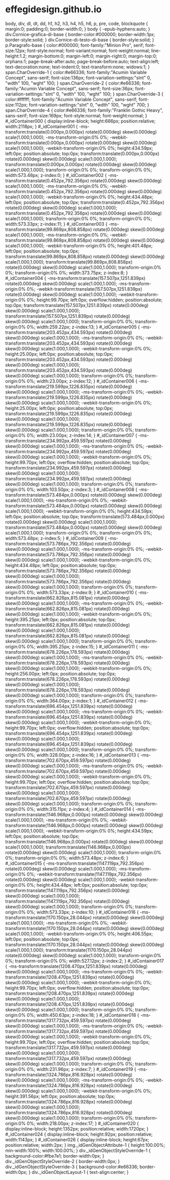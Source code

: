 # effegidesign.github.io
body, div, dl, dt, dd, h1, h2, h3, h4, h5, h6, p, pre, code, blockquote {
	margin:0;
	padding:0;
	border-width:0;
}
body {
	-epub-hyphens:auto;
}
div.Cornice-grafica-di-base {
	border-color:#000000;
	border-width:1px;
	border-style:solid;
}
div.Cornice-di-testo-di-base {
	border-style:solid;
}
p.Paragrafo-base {
	color:#000000;
	font-family:"Minion Pro", serif;
	font-size:12px;
	font-style:normal;
	font-variant:normal;
	font-weight:normal;
	line-height:1.2;
	margin-bottom:0;
	margin-left:0;
	margin-right:0;
	margin-top:0;
	orphans:1;
	page-break-after:auto;
	page-break-before:auto;
	text-align:left;
	text-decoration:none;
	text-indent:0;
	text-transform:none;
	widows:1;
}
span.CharOverride-1 {
	color:#e66336;
	font-family:"Acumin Variable Concept", sans-serif;
	font-size:136px;
	font-variation-settings:"slnt" 0, "wdth" 100, "wght" 100;
}
span.CharOverride-2 {
	color:#e66336;
	font-family:"Acumin Variable Concept", sans-serif;
	font-size:36px;
	font-variation-settings:"slnt" 0, "wdth" 100, "wght" 100;
}
span.CharOverride-3 {
	color:#ffffff;
	font-family:"Acumin Variable Concept", sans-serif;
	font-size:112px;
	font-variation-settings:"slnt" 0, "wdth" 100, "wght" 700;
}
span.CharOverride-4 {
	color:#e66336;
	font-family:"Franklin Gothic Heavy", sans-serif;
	font-size:169px;
	font-style:normal;
	font-weight:normal;
}
#_idContainer000 {
	display:inline-block;
	height:666px;
	position:relative;
	width:2118px;
}
#_idContainer001 {
	-ms-transform:translate(0.000px,0.000px) rotate(0.000deg) skew(0.000deg) scale(1.000,1.000);
	-ms-transform-origin:0% 0%;
	-webkit-transform:translate(0.000px,0.000px) rotate(0.000deg) skew(0.000deg) scale(1.000,1.000);
	-webkit-transform-origin:0% 0%;
	height:434.59px;
	left:0px;
	position:absolute;
	top:0px;
	transform:translate(0.000px,0.000px) rotate(0.000deg) skew(0.000deg) scale(1.000,1.000);
	transform:translate(0.000px,0.000px) rotate(0.000deg) skew(0.000deg) scale(1.000,1.000);
	transform-origin:0% 0%;
	transform-origin:0% 0%;
	width:573.48px;
	z-index:0;
}
#_idContainer002 {
	-ms-transform:translate(0.452px,792.356px) rotate(0.000deg) skew(0.000deg) scale(1.000,1.000);
	-ms-transform-origin:0% 0%;
	-webkit-transform:translate(0.452px,792.356px) rotate(0.000deg) skew(0.000deg) scale(1.000,1.000);
	-webkit-transform-origin:0% 0%;
	height:434.48px;
	left:0px;
	position:absolute;
	top:0px;
	transform:translate(0.452px,792.356px) rotate(0.000deg) skew(0.000deg) scale(1.000,1.000);
	transform:translate(0.452px,792.356px) rotate(0.000deg) skew(0.000deg) scale(1.000,1.000);
	transform-origin:0% 0%;
	transform-origin:0% 0%;
	width:573.33px;
	z-index:11;
}
#_idContainer003 {
	-ms-transform:translate(99.869px,808.858px) rotate(0.000deg) skew(0.000deg) scale(1.000,1.000);
	-ms-transform-origin:0% 0%;
	-webkit-transform:translate(99.869px,808.858px) rotate(0.000deg) skew(0.000deg) scale(1.000,1.000);
	-webkit-transform-origin:0% 0%;
	height:401.48px;
	left:0px;
	position:absolute;
	top:0px;
	transform:translate(99.869px,808.858px) rotate(0.000deg) skew(0.000deg) scale(1.000,1.000);
	transform:translate(99.869px,808.858px) rotate(0.000deg) skew(0.000deg) scale(1.000,1.000);
	transform-origin:0% 0%;
	transform-origin:0% 0%;
	width:373.75px;
	z-index:8;
}
#_idContainer004 {
	-ms-transform:translate(157.507px,1251.839px) rotate(0.000deg) skew(0.000deg) scale(1.000,1.000);
	-ms-transform-origin:0% 0%;
	-webkit-transform:translate(157.507px,1251.839px) rotate(0.000deg) skew(0.000deg) scale(1.000,1.000);
	-webkit-transform-origin:0% 0%;
	height:99.70px;
	left:0px;
	overflow:hidden;
	position:absolute;
	top:0px;
	transform:translate(157.507px,1251.839px) rotate(0.000deg) skew(0.000deg) scale(1.000,1.000);
	transform:translate(157.507px,1251.839px) rotate(0.000deg) skew(0.000deg) scale(1.000,1.000);
	transform-origin:0% 0%;
	transform-origin:0% 0%;
	width:259.22px;
	z-index:13;
}
#_idContainer005 {
	-ms-transform:translate(203.452px,434.593px) rotate(0.000deg) skew(0.000deg) scale(1.000,1.000);
	-ms-transform-origin:0% 0%;
	-webkit-transform:translate(203.452px,434.593px) rotate(0.000deg) skew(0.000deg) scale(1.000,1.000);
	-webkit-transform-origin:0% 0%;
	height:25.00px;
	left:0px;
	position:absolute;
	top:0px;
	transform:translate(203.452px,434.593px) rotate(0.000deg) skew(0.000deg) scale(1.000,1.000);
	transform:translate(203.452px,434.593px) rotate(0.000deg) skew(0.000deg) scale(1.000,1.000);
	transform-origin:0% 0%;
	transform-origin:0% 0%;
	width:23.00px;
	z-index:12;
}
#_idContainer006 {
	-ms-transform:translate(219.599px,1226.835px) rotate(0.000deg) skew(0.000deg) scale(1.000,1.000);
	-ms-transform-origin:0% 0%;
	-webkit-transform:translate(219.599px,1226.835px) rotate(0.000deg) skew(0.000deg) scale(1.000,1.000);
	-webkit-transform-origin:0% 0%;
	height:25.00px;
	left:0px;
	position:absolute;
	top:0px;
	transform:translate(219.599px,1226.835px) rotate(0.000deg) skew(0.000deg) scale(1.000,1.000);
	transform:translate(219.599px,1226.835px) rotate(0.000deg) skew(0.000deg) scale(1.000,1.000);
	transform-origin:0% 0%;
	transform-origin:0% 0%;
	width:23.00px;
	z-index:14;
}
#_idContainer007 {
	-ms-transform:translate(234.992px,459.597px) rotate(0.000deg) skew(0.000deg) scale(1.000,1.000);
	-ms-transform-origin:0% 0%;
	-webkit-transform:translate(234.992px,459.597px) rotate(0.000deg) skew(0.000deg) scale(1.000,1.000);
	-webkit-transform-origin:0% 0%;
	height:99.70px;
	left:0px;
	overflow:hidden;
	position:absolute;
	top:0px;
	transform:translate(234.992px,459.597px) rotate(0.000deg) skew(0.000deg) scale(1.000,1.000);
	transform:translate(234.992px,459.597px) rotate(0.000deg) skew(0.000deg) scale(1.000,1.000);
	transform-origin:0% 0%;
	transform-origin:0% 0%;
	width:103.50px;
	z-index:3;
}
#_idContainer008 {
	-ms-transform:translate(573.484px,0.000px) rotate(0.000deg) skew(0.000deg) scale(1.000,1.000);
	-ms-transform-origin:0% 0%;
	-webkit-transform:translate(573.484px,0.000px) rotate(0.000deg) skew(0.000deg) scale(1.000,1.000);
	-webkit-transform-origin:0% 0%;
	height:434.59px;
	left:0px;
	position:absolute;
	top:0px;
	transform:translate(573.484px,0.000px) rotate(0.000deg) skew(0.000deg) scale(1.000,1.000);
	transform:translate(573.484px,0.000px) rotate(0.000deg) skew(0.000deg) scale(1.000,1.000);
	transform-origin:0% 0%;
	transform-origin:0% 0%;
	width:573.48px;
	z-index:5;
}
#_idContainer009 {
	-ms-transform:translate(573.786px,792.356px) rotate(0.000deg) skew(0.000deg) scale(1.000,1.000);
	-ms-transform-origin:0% 0%;
	-webkit-transform:translate(573.786px,792.356px) rotate(0.000deg) skew(0.000deg) scale(1.000,1.000);
	-webkit-transform-origin:0% 0%;
	height:434.48px;
	left:0px;
	position:absolute;
	top:0px;
	transform:translate(573.786px,792.356px) rotate(0.000deg) skew(0.000deg) scale(1.000,1.000);
	transform:translate(573.786px,792.356px) rotate(0.000deg) skew(0.000deg) scale(1.000,1.000);
	transform-origin:0% 0%;
	transform-origin:0% 0%;
	width:573.33px;
	z-index:9;
}
#_idContainer010 {
	-ms-transform:translate(662.826px,815.081px) rotate(0.000deg) skew(0.000deg) scale(1.000,1.000);
	-ms-transform-origin:0% 0%;
	-webkit-transform:translate(662.826px,815.081px) rotate(0.000deg) skew(0.000deg) scale(1.000,1.000);
	-webkit-transform-origin:0% 0%;
	height:395.25px;
	left:0px;
	position:absolute;
	top:0px;
	transform:translate(662.826px,815.081px) rotate(0.000deg) skew(0.000deg) scale(1.000,1.000);
	transform:translate(662.826px,815.081px) rotate(0.000deg) skew(0.000deg) scale(1.000,1.000);
	transform-origin:0% 0%;
	transform-origin:0% 0%;
	width:395.25px;
	z-index:15;
}
#_idContainer011 {
	-ms-transform:translate(678.226px,178.593px) rotate(0.000deg) skew(0.000deg) scale(1.000,1.000);
	-ms-transform-origin:0% 0%;
	-webkit-transform:translate(678.226px,178.593px) rotate(0.000deg) skew(0.000deg) scale(1.000,1.000);
	-webkit-transform-origin:0% 0%;
	height:256.00px;
	left:0px;
	position:absolute;
	top:0px;
	transform:translate(678.226px,178.593px) rotate(0.000deg) skew(0.000deg) scale(1.000,1.000);
	transform:translate(678.226px,178.593px) rotate(0.000deg) skew(0.000deg) scale(1.000,1.000);
	transform-origin:0% 0%;
	transform-origin:0% 0%;
	width:364.00px;
	z-index:1;
}
#_idContainer012 {
	-ms-transform:translate(696.454px,1251.839px) rotate(0.000deg) skew(0.000deg) scale(1.000,1.000);
	-ms-transform-origin:0% 0%;
	-webkit-transform:translate(696.454px,1251.839px) rotate(0.000deg) skew(0.000deg) scale(1.000,1.000);
	-webkit-transform-origin:0% 0%;
	height:99.70px;
	left:0px;
	overflow:hidden;
	position:absolute;
	top:0px;
	transform:translate(696.454px,1251.839px) rotate(0.000deg) skew(0.000deg) scale(1.000,1.000);
	transform:translate(696.454px,1251.839px) rotate(0.000deg) skew(0.000deg) scale(1.000,1.000);
	transform-origin:0% 0%;
	transform-origin:0% 0%;
	width:328.00px;
	z-index:16;
}
#_idContainer013 {
	-ms-transform:translate(702.670px,459.597px) rotate(0.000deg) skew(0.000deg) scale(1.000,1.000);
	-ms-transform-origin:0% 0%;
	-webkit-transform:translate(702.670px,459.597px) rotate(0.000deg) skew(0.000deg) scale(1.000,1.000);
	-webkit-transform-origin:0% 0%;
	height:99.70px;
	left:0px;
	overflow:hidden;
	position:absolute;
	top:0px;
	transform:translate(702.670px,459.597px) rotate(0.000deg) skew(0.000deg) scale(1.000,1.000);
	transform:translate(702.670px,459.597px) rotate(0.000deg) skew(0.000deg) scale(1.000,1.000);
	transform-origin:0% 0%;
	transform-origin:0% 0%;
	width:315.11px;
	z-index:4;
}
#_idContainer014 {
	-ms-transform:translate(1146.968px,0.000px) rotate(0.000deg) skew(0.000deg) scale(1.000,1.000);
	-ms-transform-origin:0% 0%;
	-webkit-transform:translate(1146.968px,0.000px) rotate(0.000deg) skew(0.000deg) scale(1.000,1.000);
	-webkit-transform-origin:0% 0%;
	height:434.59px;
	left:0px;
	position:absolute;
	top:0px;
	transform:translate(1146.968px,0.000px) rotate(0.000deg) skew(0.000deg) scale(1.000,1.000);
	transform:translate(1146.968px,0.000px) rotate(0.000deg) skew(0.000deg) scale(1.000,1.000);
	transform-origin:0% 0%;
	transform-origin:0% 0%;
	width:573.48px;
	z-index:6;
}
#_idContainer015 {
	-ms-transform:translate(1147.119px,792.356px) rotate(0.000deg) skew(0.000deg) scale(1.000,1.000);
	-ms-transform-origin:0% 0%;
	-webkit-transform:translate(1147.119px,792.356px) rotate(0.000deg) skew(0.000deg) scale(1.000,1.000);
	-webkit-transform-origin:0% 0%;
	height:434.48px;
	left:0px;
	position:absolute;
	top:0px;
	transform:translate(1147.119px,792.356px) rotate(0.000deg) skew(0.000deg) scale(1.000,1.000);
	transform:translate(1147.119px,792.356px) rotate(0.000deg) skew(0.000deg) scale(1.000,1.000);
	transform-origin:0% 0%;
	transform-origin:0% 0%;
	width:573.33px;
	z-index:10;
}
#_idContainer016 {
	-ms-transform:translate(1170.150px,28.044px) rotate(0.000deg) skew(0.000deg) scale(1.000,1.000);
	-ms-transform-origin:0% 0%;
	-webkit-transform:translate(1170.150px,28.044px) rotate(0.000deg) skew(0.000deg) scale(1.000,1.000);
	-webkit-transform-origin:0% 0%;
	height:406.55px;
	left:0px;
	position:absolute;
	top:0px;
	transform:translate(1170.150px,28.044px) rotate(0.000deg) skew(0.000deg) scale(1.000,1.000);
	transform:translate(1170.150px,28.044px) rotate(0.000deg) skew(0.000deg) scale(1.000,1.000);
	transform-origin:0% 0%;
	transform-origin:0% 0%;
	width:527.12px;
	z-index:2;
}
#_idContainer017 {
	-ms-transform:translate(1208.470px,1251.839px) rotate(0.000deg) skew(0.000deg) scale(1.000,1.000);
	-ms-transform-origin:0% 0%;
	-webkit-transform:translate(1208.470px,1251.839px) rotate(0.000deg) skew(0.000deg) scale(1.000,1.000);
	-webkit-transform-origin:0% 0%;
	height:99.70px;
	left:0px;
	overflow:hidden;
	position:absolute;
	top:0px;
	transform:translate(1208.470px,1251.839px) rotate(0.000deg) skew(0.000deg) scale(1.000,1.000);
	transform:translate(1208.470px,1251.839px) rotate(0.000deg) skew(0.000deg) scale(1.000,1.000);
	transform-origin:0% 0%;
	transform-origin:0% 0%;
	width:450.63px;
	z-index:18;
}
#_idContainer018 {
	-ms-transform:translate(1317.732px,459.597px) rotate(0.000deg) skew(0.000deg) scale(1.000,1.000);
	-ms-transform-origin:0% 0%;
	-webkit-transform:translate(1317.732px,459.597px) rotate(0.000deg) skew(0.000deg) scale(1.000,1.000);
	-webkit-transform-origin:0% 0%;
	height:99.70px;
	left:0px;
	overflow:hidden;
	position:absolute;
	top:0px;
	transform:translate(1317.732px,459.597px) rotate(0.000deg) skew(0.000deg) scale(1.000,1.000);
	transform:translate(1317.732px,459.597px) rotate(0.000deg) skew(0.000deg) scale(1.000,1.000);
	transform-origin:0% 0%;
	transform-origin:0% 0%;
	width:231.96px;
	z-index:7;
}
#_idContainer019 {
	-ms-transform:translate(1324.786px,816.928px) rotate(0.000deg) skew(0.000deg) scale(1.000,1.000);
	-ms-transform-origin:0% 0%;
	-webkit-transform:translate(1324.786px,816.928px) rotate(0.000deg) skew(0.000deg) scale(1.000,1.000);
	-webkit-transform-origin:0% 0%;
	height:391.56px;
	left:0px;
	position:absolute;
	top:0px;
	transform:translate(1324.786px,816.928px) rotate(0.000deg) skew(0.000deg) scale(1.000,1.000);
	transform:translate(1324.786px,816.928px) rotate(0.000deg) skew(0.000deg) scale(1.000,1.000);
	transform-origin:0% 0%;
	transform-origin:0% 0%;
	width:218.00px;
	z-index:17;
}
#_idContainer020 {
	display:inline-block;
	height:1352px;
	position:relative;
	width:1720px;
}
#_idContainer024 {
	display:inline-block;
	height:92px;
	position:relative;
	width:1143px;
}
#_idContainer026 {
	display:inline-block;
	height:67px;
	position:relative;
	width:2px;
}
img._idGenObjectAttribute-1 {
	height:100.00%;
	min-width:100%;
	width:100.00%;
}
div._idGenObjectStyleOverride-1 {
	background-color:#fbe7e1;
	border-width:0px;
}
div._idGenObjectStyleOverride-2 {
	border-width:0px;
}
div._idGenObjectStyleOverride-3 {
	background-color:#e66336;
	border-width:0px;
}
div._idGenObjectLayout-1 {
	text-align:center;
}
